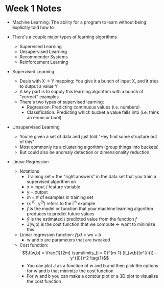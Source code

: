 # Week 1 Notes

- Machine Learning: The ability for a program to learn without being explicitly told how to

- There's a couple major types of learning algorithms
    - Supervised Learning
    - Unsupervised Learning
    - Recommender Systems
    - Reinforcement Learning

- Supervised Learning
    - Deals with X -> Y mapping: You give it a bunch of input X, and it tries to output a value Y
    - A key part is to supply this learning algorithm with a bunch of "correct" examples
    - There's two types of supervised learning:
        - Regression: Predicting continuous values (i.e. numbers)
        - Classification: Predicting which bucket a value falls into (i.e. think an enum or bool)

- Unsupervised Learning
    - You're given a set of data and just told "Hey find some structure out of this"
    - Most commonly its a clustering algorithm (group things into buckets)
    - But could also be anomaly detection or dimensionality reduction

- Linear Regression 
    - Notations
        - Training set = the "right answers" in the  data set that you train a supervised algorithm on
        - x = input / feature variable
        - y = output
        - m = # of examples in training set
        - (x <sup>(i)</sup>, y<sup>(i)</sup>) refers to the i<sup>th</sup> example
        - *f* is the model or function that your machine learning algorithm produces to predict future values
        - $\hat{y}$ is the estimated / predicted value from the function *f*
        - J(w,b) is the cost function that we compute <- want to minimize this
    - Linear regression function: *f(x)* = wx + b
        - w and b are parameters that are tweaked
    - Cost function: $$J(w,b) = \frac{1}{2m} \sum\limits_{i = 0}^{m-1} (f_{w,b}(x^{(i)}) - y^{(i)})^2 \tag{1}$$ 
        - You can plot J as a function of w and b and then pick the options for w and b that minimize the cost function
        - For w and b you can make a contour plot or a 3D plot to visualize the cost function

